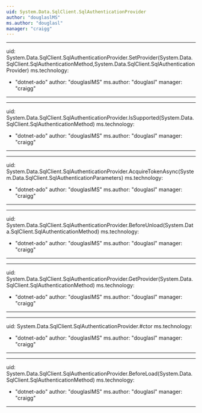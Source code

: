 ```yaml
---
uid: System.Data.SqlClient.SqlAuthenticationProvider
author: "douglaslMS"
ms.author: "douglasl"
manager: "craigg"
---
```


---
uid: System.Data.SqlClient.SqlAuthenticationProvider.SetProvider(System.Data.SqlClient.SqlAuthenticationMethod,System.Data.SqlClient.SqlAuthenticationProvider)
ms.technology:
  - "dotnet-ado"
author: "douglaslMS"
ms.author: "douglasl"
manager: "craigg"
---

---
uid: System.Data.SqlClient.SqlAuthenticationProvider.IsSupported(System.Data.SqlClient.SqlAuthenticationMethod)
ms.technology:
  - "dotnet-ado"
author: "douglaslMS"
ms.author: "douglasl"
manager: "craigg"
---

---
uid: System.Data.SqlClient.SqlAuthenticationProvider.AcquireTokenAsync(System.Data.SqlClient.SqlAuthenticationParameters)
ms.technology:
  - "dotnet-ado"
author: "douglaslMS"
ms.author: "douglasl"
manager: "craigg"
---

---
uid: System.Data.SqlClient.SqlAuthenticationProvider.BeforeUnload(System.Data.SqlClient.SqlAuthenticationMethod)
ms.technology:
  - "dotnet-ado"
author: "douglaslMS"
ms.author: "douglasl"
manager: "craigg"
---

---
uid: System.Data.SqlClient.SqlAuthenticationProvider.GetProvider(System.Data.SqlClient.SqlAuthenticationMethod)
ms.technology:
  - "dotnet-ado"
author: "douglaslMS"
ms.author: "douglasl"
manager: "craigg"
---

---
uid: System.Data.SqlClient.SqlAuthenticationProvider.#ctor
ms.technology:
  - "dotnet-ado"
author: "douglaslMS"
ms.author: "douglasl"
manager: "craigg"
---

---
uid: System.Data.SqlClient.SqlAuthenticationProvider.BeforeLoad(System.Data.SqlClient.SqlAuthenticationMethod)
ms.technology:
  - "dotnet-ado"
author: "douglaslMS"
ms.author: "douglasl"
manager: "craigg"
---
